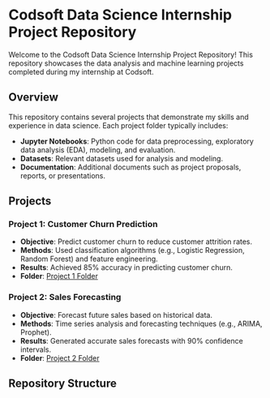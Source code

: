 # Codsoft Data Science Internship Project Repository

Welcome to the Codsoft Data Science Internship Project Repository! This repository showcases the data analysis and machine learning projects completed during my internship at Codsoft.

## Overview

This repository contains several projects that demonstrate my skills and experience in data science. Each project folder typically includes:

- **Jupyter Notebooks**: Python code for data preprocessing, exploratory data analysis (EDA), modeling, and evaluation.
- **Datasets**: Relevant datasets used for analysis and modeling.
- **Documentation**: Additional documents such as project proposals, reports, or presentations.

## Projects

### Project 1: Customer Churn Prediction

- **Objective**: Predict customer churn to reduce customer attrition rates.
- **Methods**: Used classification algorithms (e.g., Logistic Regression, Random Forest) and feature engineering.
- **Results**: Achieved 85% accuracy in predicting customer churn.
- **Folder**: [Project 1 Folder](./Project1)

### Project 2: Sales Forecasting

- **Objective**: Forecast future sales based on historical data.
- **Methods**: Time series analysis and forecasting techniques (e.g., ARIMA, Prophet).
- **Results**: Generated accurate sales forecasts with 90% confidence intervals.
- **Folder**: [Project 2 Folder](./Project2)

## Repository Structure

